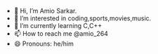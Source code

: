 - 👋 Hi, I’m Amio Sarkar.
- 👀 I’m interested in coding,sports,movies,music.
- 🌱 I’m currently learning C,C++
- 📫 How to reach me @amio_264
- 😄 Pronouns: he/him

<!---
amio-264/amio-264 is a ✨ special ✨ repository because its `README.md` (this file) appears on your GitHub profile.
You can click the Preview link to take a look at your changes.
--->
